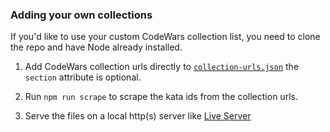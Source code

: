 ### Adding your own collections

If you'd like to use your custom CodeWars collection list, you need to clone the repo and have Node already installed.

1. Add CodeWars collection urls directly to [`collection-urls.json`](js/scraper/collection-urls.json) the `section` attribute is optional.

2. Run `npm run scrape` to scrape the kata ids from the collection urls.

3. Serve the files on a local http(s) server like [Live Server](https://marketplace.visualstudio.com/items?itemName=ritwickdey.LiveServer)
